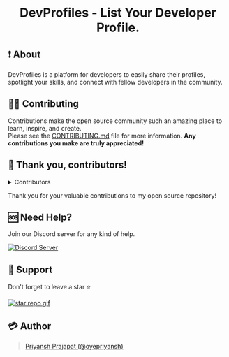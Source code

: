 <h1 align="center">DevProfiles - List Your Developer Profile.</h1>

## ❗ About

DevProfiles is a platform for developers to easily share their profiles, spotlight your skills, and connect with fellow developers in the community.

## 👨‍💻 Contributing
Contributions make the open source community such an amazing place to learn, inspire, and create.<br>
Please see the [CONTRIBUTING.md](https://github.com/oyepriyansh/DevProfiles/blob/main/CONTRIBUTING.md) file for more information.
**Any contributions you make are truly appreciated!**

## 🤝 Thank you, contributors!
<details>
  <summary>Contributors</summary>
    <div>
      <a href="https://github.com/oyepriyansh/DevProfiles/contributors">
      <img src="https://contrib.rocks/image?repo=oyepriyansh/DevProfiles&max=500&columns=8"/>
      </a>
    </div>
</details>

Thank you for your valuable contributions to my open source repository!

## 🆘 Need Help?
Join our Discord server for any kind of help. <br>

<a href="https://discord.com/invite/AeAjegXn6D">
  <img src="https://invidget.switchblade.xyz/AeAjegXn6D" alt="Discord Server">
</a>

## 🙏 Support
Don't forget to leave a star ⭐

<a href="#"> <img src="https://oyepriyansh.pages.dev/i/895dfb4d98fgcf5e.gif" alt="star repo gif"> </a>

## 💳 Author
> <a href="https://oyepriyansh.github.io">Priyansh Prajapat (@oyepriyansh)</a>
